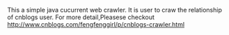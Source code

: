 This a simple java cucurrent web crawler. It is user to craw the relationship of cnblogs user.
For more detail,Pleasese checkout http://www.cnblogs.com/fengfenggirl/p/cnblogs-crawler.html
